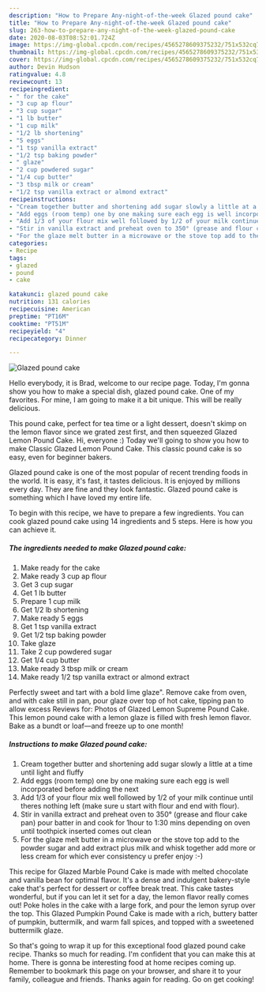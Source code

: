 ```yaml
---
description: "How to Prepare Any-night-of-the-week Glazed pound cake"
title: "How to Prepare Any-night-of-the-week Glazed pound cake"
slug: 263-how-to-prepare-any-night-of-the-week-glazed-pound-cake
date: 2020-08-03T08:52:01.724Z
image: https://img-global.cpcdn.com/recipes/4565278609375232/751x532cq70/glazed-pound-cake-recipe-main-photo.jpg
thumbnail: https://img-global.cpcdn.com/recipes/4565278609375232/751x532cq70/glazed-pound-cake-recipe-main-photo.jpg
cover: https://img-global.cpcdn.com/recipes/4565278609375232/751x532cq70/glazed-pound-cake-recipe-main-photo.jpg
author: Devin Hudson
ratingvalue: 4.8
reviewcount: 13
recipeingredient:
- " for the cake"
- "3 cup ap flour"
- "3 cup sugar"
- "1 lb butter"
- "1 cup milk"
- "1/2 lb shortening"
- "5 eggs"
- "1 tsp vanilla extract"
- "1/2 tsp baking powder"
- " glaze"
- "2 cup powdered sugar"
- "1/4 cup butter"
- "3 tbsp milk or cream"
- "1/2 tsp vanilla extract or almond extract"
recipeinstructions:
- "Cream together butter and shortening add sugar slowly a little at a time until light and fluffy"
- "Add eggs (room temp) one by one making sure each egg is well incorporated before adding the next"
- "Add 1/3 of your flour mix well followed by 1/2 of your milk continue until theres nothing left (make sure u start with flour and end with flour)."
- "Stir in vanilla extract and preheat oven to 350° (grease and flour cake pan) pour batter in and cook for 1hour to 1:30 mins depending on oven until toothpick inserted comes out clean"
- "For the glaze melt butter in a microwave or the stove top add to the powder sugar and add extract plus milk and whisk together add more or less cream for which ever consistency u prefer enjoy :-)"
categories:
- Recipe
tags:
- glazed
- pound
- cake

katakunci: glazed pound cake 
nutrition: 131 calories
recipecuisine: American
preptime: "PT16M"
cooktime: "PT51M"
recipeyield: "4"
recipecategory: Dinner

---
```



![Glazed pound cake](https://img-global.cpcdn.com/recipes/4565278609375232/751x532cq70/glazed-pound-cake-recipe-main-photo.jpg)

Hello everybody, it is Brad, welcome to our recipe page. Today, I'm gonna show you how to make a special dish, glazed pound cake. One of my favorites. For mine, I am going to make it a bit unique. This will be really delicious.

This pound cake, perfect for tea time or a light dessert, doesn&#39;t skimp on the lemon flavor since we grated zest first, and then squeezed Glazed Lemon Pound Cake. Hi, everyone :) Today we&#39;ll going to show you how to make Classic Glazed Lemon Pound Cake. This classic pound cake is so easy, even for beginner bakers.

Glazed pound cake is one of the most popular of recent trending foods in the world. It is easy, it's fast, it tastes delicious. It is enjoyed by millions every day. They are fine and they look fantastic. Glazed pound cake is something which I have loved my entire life.


To begin with this recipe, we have to prepare a few ingredients. You can cook glazed pound cake using 14 ingredients and 5 steps. Here is how you can achieve it.

<!--inarticleads1-->

##### The ingredients needed to make Glazed pound cake:

1. Make ready  for the cake
1. Make ready 3 cup ap flour
1. Get 3 cup sugar
1. Get 1 lb butter
1. Prepare 1 cup milk
1. Get 1/2 lb shortening
1. Make ready 5 eggs
1. Get 1 tsp vanilla extract
1. Get 1/2 tsp baking powder
1. Take  glaze
1. Take 2 cup powdered sugar
1. Get 1/4 cup butter
1. Make ready 3 tbsp milk or cream
1. Make ready 1/2 tsp vanilla extract or almond extract


Perfectly sweet and tart with a bold lime glaze&#34;. Remove cake from oven, and with cake still in pan, pour glaze over top of hot cake, tipping pan to allow excess Reviews for: Photos of Glazed Lemon Supreme Pound Cake. This lemon pound cake with a lemon glaze is filled with fresh lemon flavor. Bake as a bundt or loaf—and freeze up to one month! 

<!--inarticleads2-->

##### Instructions to make Glazed pound cake:

1. Cream together butter and shortening add sugar slowly a little at a time until light and fluffy
1. Add eggs (room temp) one by one making sure each egg is well incorporated before adding the next
1. Add 1/3 of your flour mix well followed by 1/2 of your milk continue until theres nothing left (make sure u start with flour and end with flour).
1. Stir in vanilla extract and preheat oven to 350° (grease and flour cake pan) pour batter in and cook for 1hour to 1:30 mins depending on oven until toothpick inserted comes out clean
1. For the glaze melt butter in a microwave or the stove top add to the powder sugar and add extract plus milk and whisk together add more or less cream for which ever consistency u prefer enjoy :-)


This recipe for Glazed Marble Pound Cake is made with melted chocolate and vanilla bean for optimal flavor. It&#39;s a dense and indulgent bakery-style cake that&#39;s perfect for dessert or coffee break treat. This cake tastes wonderful, but if you can let it set for a day, the lemon flavor really comes out! Poke holes in the cake with a large fork, and pour the lemon syrup over the top. This Glazed Pumpkin Pound Cake is made with a rich, buttery batter of pumpkin, buttermilk, and warm fall spices, and topped with a sweetened buttermilk glaze. 

So that's going to wrap it up for this exceptional food glazed pound cake recipe. Thanks so much for reading. I'm confident that you can make this at home. There is gonna be interesting food at home recipes coming up. Remember to bookmark this page on your browser, and share it to your family, colleague and friends. Thanks again for reading. Go on get cooking!
